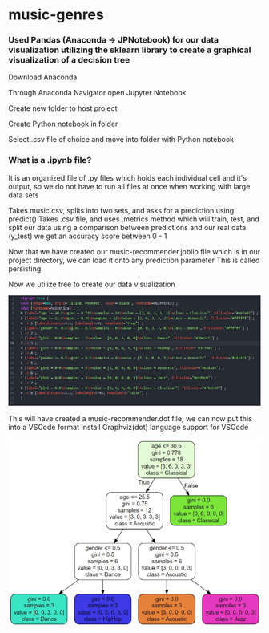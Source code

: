 # music-genres

### Used Pandas (Anaconda -> JPNotebook) for our data visualization utilizing the sklearn library to create a graphical visualization of a decision tree

Download Anaconda

Through Anaconda Navigator open Jupyter Notebook

Create new folder to host project

Create Python notebook in folder

Select .csv file of choice and move into folder with Python notebook

### What is a .ipynb file?
It is an organized file of .py files which holds each individual cell and it's output, so we do not have to run
all files at once when working with large data sets

Takes music.csv, splits into two sets, and asks for a prediction using predict()
Takes .csv file, and uses .metrics method which will train, test, and split our data using a 
comparison between predictions and our real data (y_test) we get an accuracy score between 0 - 1

Now that we have created our music-recommender.joblib file which is in our project directory, we can load it onto any prediction parameter
This is called persisting

Now we utilize tree to create our data visualization

![](dot.JPG)

This will have created a music-recommender.dot file, we can now put this into a VSCode format
Install Graphviz(dot) language support for VSCode

![](graph.JPG)
